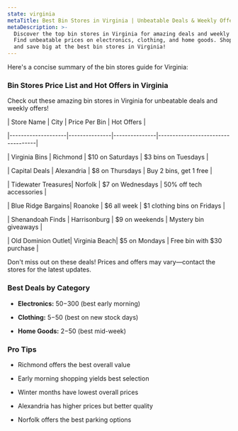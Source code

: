 ```yaml
---
state: virginia
metaTitle: Best Bin Stores in Virginia | Unbeatable Deals & Weekly Offers
metaDescription: >-
  Discover the top bin stores in Virginia for amazing deals and weekly offers.
  Find unbeatable prices on electronics, clothing, and home goods. Shop smart
  and save big at the best bin stores in Virginia!
---
```


Here's a concise summary of the bin stores guide for Virginia:

### Bin Stores Price List and Hot Offers in Virginia

Check out these amazing bin stores in Virginia for unbeatable deals and weekly offers!

| Store Name | City | Price Per Bin | Hot Offers |

|--------------------|---------------|---------------|-----------------------------------|

| Virginia Bins | Richmond | $10 on Saturdays | $3 bins on Tuesdays |

| Capital Deals | Alexandria | $8 on Thursdays | Buy 2 bins, get 1 free |

| Tidewater Treasures| Norfolk | $7 on Wednesdays | 50% off tech accessories |

| Blue Ridge Bargains| Roanoke | $6 all week | $1 clothing bins on Fridays |

| Shenandoah Finds | Harrisonburg | $9 on weekends | Mystery bin giveaways |

| Old Dominion Outlet| Virginia Beach| $5 on Mondays | Free bin with $30 purchase |

Don't miss out on these deals! Prices and offers may vary—contact the stores for the latest updates.

### Best Deals by Category

* **Electronics:** $50-$300 (best early morning)

* **Clothing:** $5-$50 (best on new stock days)

* **Home Goods:** $2-$50 (best mid-week)

### Pro Tips

* Richmond offers the best overall value

* Early morning shopping yields best selection

* Winter months have lowest overall prices

* Alexandria has higher prices but better quality

* Norfolk offers the best parking options